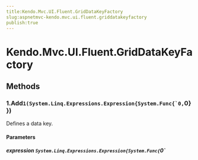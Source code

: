 ```yaml
---
title:Kendo.Mvc.UI.Fluent.GridDataKeyFactory
slug:aspnetmvc-kendo.mvc.ui.fluent.griddatakeyfactory
publish:true
---
```


# Kendo.Mvc.UI.Fluent.GridDataKeyFactory

## Methods

### 1.Add``1(System.Linq.Expressions.Expression{System.Func{`0,``0}})
Defines a data key.

#### Parameters

##### expression `System.Linq.Expressions.Expression{System.Func{`0`

            